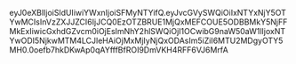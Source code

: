 eyJ0eXBlIjoiSldUIiwiYWxnIjoiSFMyNTYifQ.eyJvcGVySWQiOiIxNTYxNjY5OTYwMCIsInVzZXJJZCI6IjJCQ0EzOTZBRUE1MjQxMEFCOUE5ODBBMkY5NjFFMkExIiwicGxhdGZvcm0iOjEsImNhY2hlSWQiOjI1OCwibG9naW50aW1lIjoxNTYwODI5NjkwMTM4LCJleHAiOjMxMjIyNjQxODAsIm5iZiI6MTU2MDgyOTY5MH0.0oefb7hkDKwAp0qAYfffBfROI9DmVKH4RFF6VJ6MrfA